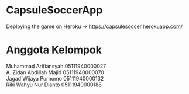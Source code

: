# CapsuleSoccerApp
Deploying the game on Heroku => https://capsulesoccer.herokuapp.com/

# Anggota Kelompok
Muhammad Arifiansyah		05111940000027 <br>
A. Zidan Abdillah Majid		05111940000070 <br>
Jagad Wijaya Purnomo		05111940000132 <br>
Riki Wahyu Nur Dianto		05111940000188 <br>



